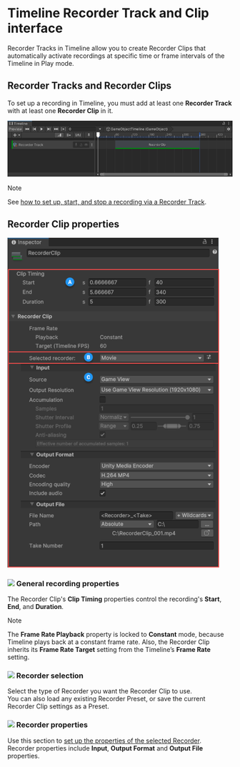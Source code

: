 # Timeline Recorder Track and Clip interface

Recorder Tracks in Timeline allow you to create Recorder Clips that automatically activate recordings at specific time or frame intervals of the Timeline in Play mode.

## Recorder Tracks and Recorder Clips

To set up a recording in Timeline, you must add at least one **Recorder Track** with at least one **Recorder Clip** in it.

![Recorder Clip](Images/recorder-clip.png)

>[!NOTE]
>See [how to set up, start, and stop a recording via a Recorder Track](get-started-timeline-track.md).

## Recorder Clip properties

![](Images/RecorderClip.png)

### ![](Images/Label-A.png) General recording properties

The Recorder Clip's **Clip Timing** properties control the recording's **Start**, **End**, and **Duration**.

>[!NOTE]
>The **Frame Rate Playback** property is locked to **Constant** mode, because Timeline plays back at a constant frame rate. Also, the Recorder Clip inherits its **Frame Rate Target** setting from the Timeline’s **Frame Rate** setting.

### ![](Images/Label-B.png) Recorder selection

Select the type of Recorder you want the Recorder Clip to use.
<br />You can also load any existing Recorder Preset, or save the current Recorder Clip settings as a Preset.

### ![](Images/Label-C.png) Recorder properties

Use this section to [set up the properties of the selected Recorder](RecorderProperties.md).
<br />Recorder properties include **Input**, **Output Format** and **Output File** properties.
